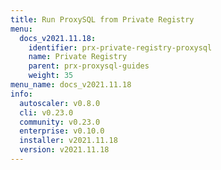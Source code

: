```yaml
---
title: Run ProxySQL from Private Registry
menu:
  docs_v2021.11.18:
    identifier: prx-private-registry-proxysql
    name: Private Registry
    parent: prx-proxysql-guides
    weight: 35
menu_name: docs_v2021.11.18
info:
  autoscaler: v0.8.0
  cli: v0.23.0
  community: v0.23.0
  enterprise: v0.10.0
  installer: v2021.11.18
  version: v2021.11.18
---
```



